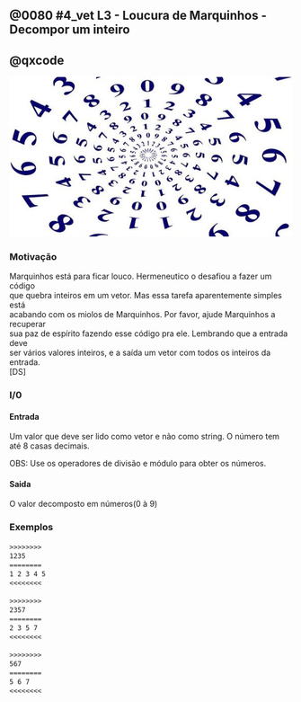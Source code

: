 ## @0080 #4_vet L3 - Loucura de Marquinhos - Decompor um inteiro
## @qxcode

![](capa.jpg)

### Motivação

Marquinhos está para ficar louco. Hermeneutico o desafiou a fazer um código  
que quebra inteiros em um vetor. Mas essa tarefa aparentemente simples está  
acabando com os miolos de Marquinhos. Por favor, ajude Marquinhos a recuperar  
sua paz de espírito fazendo esse código pra ele. Lembrando que a entrada deve  
ser vários valores inteiros, e a saída um vetor com todos os inteiros da entrada.  
\[DS\]  

### I/0

#### Entrada

Um valor que deve ser lido como vetor e não como string. O número tem até 8 casas decimais.

OBS: Use os operadores de divisão e módulo para obter os números.  

#### Saida

O valor decomposto em números(0 à 9)  
  
### Exemplos

```
>>>>>>>>
1235
========
1 2 3 4 5
<<<<<<<<

>>>>>>>>
2357
========
2 3 5 7
<<<<<<<<

>>>>>>>>
567
========
5 6 7
<<<<<<<<
```